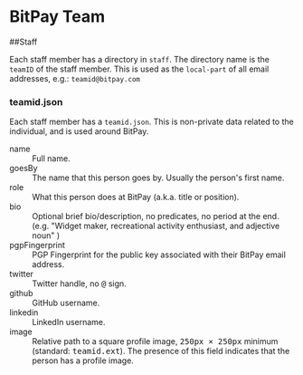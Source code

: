 BitPay Team
===

##Staff

Each staff member has a directory in `staff`. The directory name is the `teamID` of the staff member. This is used as the `local-part` of all email addresses, e.g.: 
`teamid@bitpay.com`

### teamid.json
Each staff member has a `teamid.json`. This is non-private data related to the individual, and is used around BitPay.

<dl>

  <dt>name</dt>
  <dd>Full name.</dd>

  <dt>goesBy</dt>
  <dd>The name that this person goes by. Usually the person's first name.</dd>

  <dt>role</dt>
  <dd>What this person does at BitPay (a.k.a. title or position).</dd>

  <dt>bio</dt>
  <dd>Optional brief bio/description, no predicates, no period at the end. (e.g. "Widget maker, recreational activity enthusiast, and adjective noun" ) </dd>

  <dt>pgpFingerprint</dt>
  <dd>PGP Fingerprint for the public key associated with their BitPay email address.</dd>

  <dt>twitter</dt>
  <dd>Twitter handle, no <kbd>@</kbd> sign.</dd>

  <dt>github</dt>
  <dd>GitHub username.</dd>

  <dt>linkedin</dt>
  <dd>LinkedIn username.</dd>
  
  <dt>image</dt>
  <dd>Relative path to a square profile image, <kbd>250px &times; 250px</kbd> minimum (standard: <kbd>teamid.ext</kbd>). The presence of this field indicates that the person has a profile image.</dd>

</dl>
